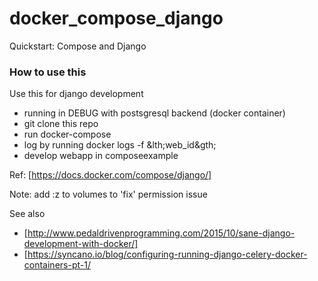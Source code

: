 # docker_compose_django
Quickstart: Compose and Django 

### How to use this ###
Use this for django development
  - running in DEBUG with postsgresql backend (docker container)
  - git clone this repo
  - run docker-compose
  - log by running docker logs -f &lth;web_id&gth;
  - develop webapp in composeexample

Ref: [https://docs.docker.com/compose/django/]

Note: add :z to volumes to 'fix' permission issue

See also
  - [http://www.pedaldrivenprogramming.com/2015/10/sane-django-development-with-docker/]
  - [https://syncano.io/blog/configuring-running-django-celery-docker-containers-pt-1/

